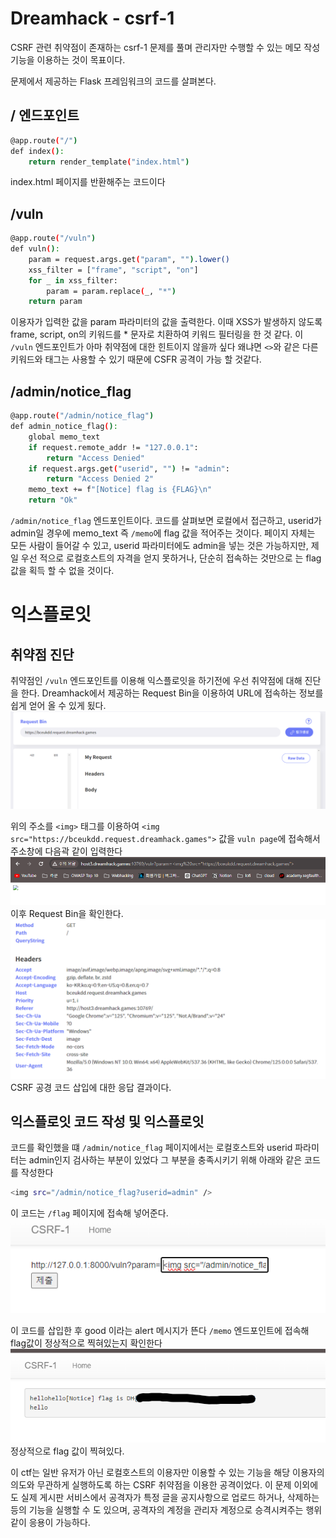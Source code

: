 # Dreamhack - csrf-1
CSRF 관련 취약점이 존재하는 csrf-1 문제를 풀며 관리자만 수행할 수 있는 메모 작성 기능을 이용하는 것이 목표이다.

문제에서 제공하는 Flask 프레임워크의 코드를 살펴본다.
## / 엔드포인트
```bash
@app.route("/")
def index():
    return render_template("index.html")
```
index.html 페이지를 반환해주는 코드이다

## /vuln
```bash
@app.route("/vuln")
def vuln():
    param = request.args.get("param", "").lower()
    xss_filter = ["frame", "script", "on"]
    for _ in xss_filter:
        param = param.replace(_, "*")
    return param
```
이용자가 입력한 값을 param 파라미터의 값을 출력한다. 이때 XSS가 발생하지 않도록 frame, script, on의 키워드를 * 문자로 치환하여 키워드 필터링을 한 것 같다. 이 `/vuln` 엔드포인트가 아마 취약점에 대한 힌트이지 않을까 싶다
왜냐면 `<>`와 같은 다른 키워드와 태그는 사용할 수 있기 때문에 CSFR 공격이 가능 할 것같다.

## /admin/notice_flag
```bash
@app.route("/admin/notice_flag")
def admin_notice_flag():
    global memo_text
    if request.remote_addr != "127.0.0.1":
        return "Access Denied"
    if request.args.get("userid", "") != "admin":
        return "Access Denied 2"
    memo_text += f"[Notice] flag is {FLAG}\n"
    return "Ok"
```
`/admin/notice_flag` 엔드포인트이다. 코드를 살펴보면 로컬에서 접근하고, userid가 admin일 경우에 memo_text 즉 `/memo`에 flag 값을 적어주는 것이다.
페이지 자체는 모든 사람이 들어갈 수 있고, userid 파라미터에도 admin을 넣는 것은 가능하지만, 제일 우선 적으로 로컬호스트의 자격을 얻지 못하거나, 단순히 접속하는 것만으로 는  flag 값을 획득 할 수 없을 것이다.

# 익스플로잇 

## 취약점 진단

취약점인 `/vuln` 엔드포인트를 이용해 익스플로잇을 하기전에 우선 취약점에 대해 진단을 한다.
Dreamhack에서 제공하는 Request Bin을 이용하여 URL에 접속하는 정보를 쉽게 얻어 올 수 있게 됬다.
![alt text](/assets/img/Dreamhack/CSRF/Request%20Bin.png)

위의 주소를 `<img>` 태그를 이용하여 `<img src="https://bceukdd.request.dreamhack.games">` 값을 `vuln page`에 접속해서 주소창에 다음곽 같이 입력한다
![alt text](/assets/img/Dreamhack/CSRF/image.png)
이후 Request Bin을 확인한다.
![alt text](/assets/img/Dreamhack/CSRF/image1.png)
CSRF 공경 코드 삽입에 대한 응답 결과이다.


## 익스플로잇 코드 작성 및 익스플로잇
코드를 확인했을 떄 `/admin/notice_flag` 페이지에서는 로컬호스트와 userid 파라미터는 admin인지 검사하는 부분이 있었다 그 부분을 충족시키기 위해 아래와 같은 코드를 작성한다
```bash
<img src="/admin/notice_flag?userid=admin" />
```
이 코드는 `/flag` 페이지에 접속해 넣어준다.
![alt text](/assets/img/Dreamhack/CSRF/image2.png)

이 코드를 삽입한 후 good 이라는 alert 메시지가 뜬다 `/memo` 엔드포인트에 접속해 flag값이 정상적으로 찍혀있는지 확인한다
![alt text](/assets/img/Dreamhack/CSRF/image3.png)
정상적으로 flag 값이 찍혀있다.

이 ctf는 일반 유저가 아닌 로컬호스트의 이용자만 이용할 수 있는 기능을 해당 이용자의 의도와 무관하게 실행하도록 하는 CSRF 취약점을 이용한 공격이었다. 이 문제 이외에도 실제 게시판 서비스에서 공격자가 특정 글을 공지사항으로 업로드 하거나, 삭제하는 등의 기능을 실행할 수 도 있으며, 공격자의 계정을 관리자 계정으로 승격시켜주는 행위같이 응용이 가능하다.

